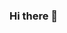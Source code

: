 ### Hi there 👋

<!--
**RRonier/RRonier** is a ✨ _special_ ✨ repository because its `README.md` (this file) appears on your GitHub profile.

Here are some ideas to get you started:

- 🔭 I’m currently working on a Platform for cuban freelancers.
- 🌱 I’m currently learning Vue and GraphQL
- 👯 I’m looking to collaborate on projects as a frontend developer
- 🤔 I’m looking for help with any kind of projects
- 💬 Ask me about frontend development
- 📫 How to reach me: 
- 😄 Pronouns: ...
- ⚡ Fun fact: I love martials arts and movies, I also consider myself a gamer, but right now I'm not doing any of these things I love.
-->
